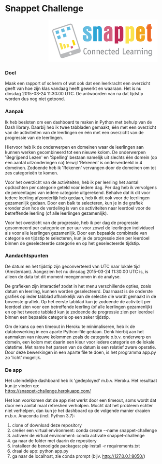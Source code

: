 # Snappet Challenge

<p align = 'right'>
  <img src = 'assets/Snappet_logo.png'>
</p>

### Doel

Maak een rapport of scherm of wat ook dat een leerkracht een overzicht geeft van hoe zijn klas vandaag heeft gewerkt en waaraan. Het is nu dinsdag 2015-03-24 11:30:00 UTC. De antwoorden van na dat tijdstip worden dus nog niet getoond.

### Aanpak

Ik heb besloten om een dashboard te maken in Python met behulp van de Dash library. Daarbij heb ik twee tabbladen gemaakt, &#233;&#233;n met een overzicht van de activiteiten van de leerlingen en &#233;&#233;n met een overzicht van de progressie van de leerlingen.

Hiervoor heb ik de onderwerpen en domeinen waar de leerlingen aan kunnen werken gecombineerd tot een nieuwe kolom. De onderwerpen 'Begrijpend Lezen' en 'Spelling' bestaan namelijk uit slechts één domein (op een aantal uitzonderingen na) terwijl 'Rekenen' is onderverdeeld in 4 domeinen. Zodoende heb ik 'Rekenen' vervangen door de domeinen om tot zes categorie&#235;n te komen.

Voor het overzicht van de activiteiten, heb ik per leerling het aantal opdrachten per categorie geteld voor iedere dag. Per dag heb ik vervolgens de percentages van iedere categorie uitgerekend. Behalve dat ik dit voor iedere leerling afzonderlijk heb gedaan, heb ik dit ook voor de leerlingen gezamenlijk gedaan. Door een balk te selecteren, kun je in de grafiek eronder zien hoe de verdeling is van de activiteiten naar leerdoel voor de betreffende leerling (of alle leerlingen gezamenlijk).

Voor het overzicht van de progressie, heb ik per dag de progressie gesommeerd per categorie en per uur voor zowel de leerlingen individueel als voor alle leerlingen gezamenlijk. Door een bepaalde combinatie van categorie en tijdstip te selecteren, kun je de progressie zien per leerdoel binnen de geselecteerde categorie en op het geselecteerde tijdstip.

### Aandachtspunten

De datum en het tijdstip zijn geconverteerd van UTC naar lokale tijd (Amsterdam). Aangezien het nu dinsdag 2015-03-24 11:30:00 UTC is, is alleen de data tot dit moment meegenomen in de analyse.

De grafieken zijn interactief zodat in het menu verschillende opties, zoals datum en leerling, kunnen worden geselecteerd. Daarnaast is de onderste grafiek op ieder tabblad afhankelijk van de selectie die wordt gemaakt in de bovenste grafiek. Op het eerste tabblad kun je zodoende de activiteit per leerdoel zien voor een betreffende leerling (of alle leerlingen gezamenlijk) en op het tweede tabblad kun je zodoende de progressie zien per leerdoel binnen een bepaalde categorie op een zeker tijdstip.

Om de kans op een timeout in Heroku te minimaliseren, heb ik de databewerking in een aparte Python-file gedaan. Denk hierbij aan het aanmaken van nieuwe kolommen zoals de categorie o.b.v. onderwerp en domein, een kolom met daarin een kleur voor iedere categorie en de lokale datetime. Met name het parsen van de datum is een relatief zware operatie. Door deze bewerkingen in een aparte file te doen, is het programma app.py zo 'licht' mogelijk.

### De app

Het uiteindelijke dashboard heb ik 'gedeployed' m.b.v. Heroku. Het resultaat kun je vinden op:<br><a href = 'https://snappet-challenge.herokuapp.com/' target = "_blank">https://snappet-challenge.herokuapp.com/</a>

Het kan voorkomen dat de app niet werkt door een timeout, soms wordt dat door een aantal maal refreshen verholpen. Mocht dat het probleem echter niet verhelpen, dan kun je het dashboard op de volgende manier draaien m.b.v. Anaconda (incl. Python 3.7):

1. clone of download deze repository
2. cre&#235;er een virtual environment: conda create --name snappet-challenge
3. activeer de virtual environment: conda activate snappet-challenge
4. ga naar de folder met daarin de repository
5. installeer de benodigde packages: pip install -r requirements.txt
6. draai de app: python app.py
7. ga naar de localhost, zie conda prompt (bijv. http://127.0.0.1:8050/)